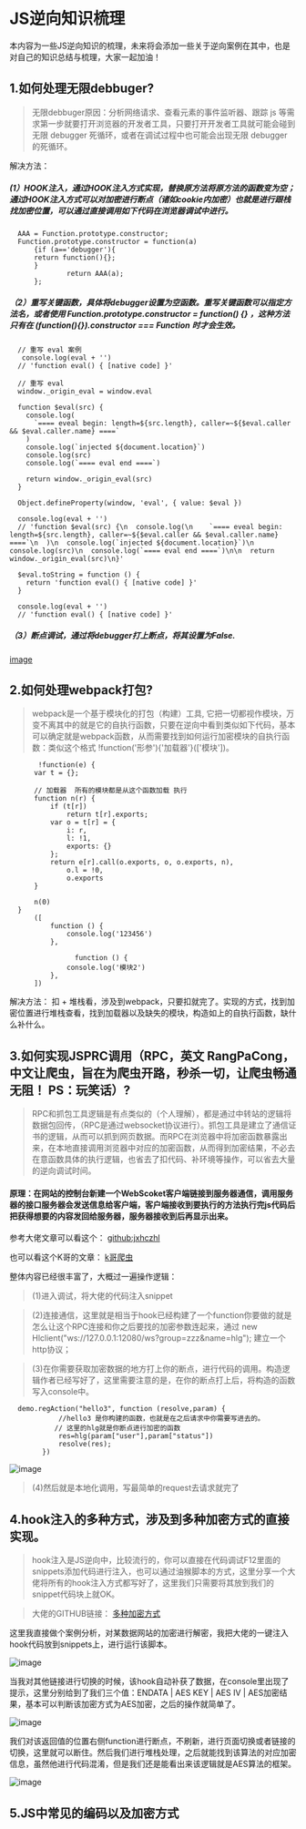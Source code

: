 JS逆向知识梳理
====

本内容为一些JS逆向知识的梳理，未来将会添加一些关于逆向案例在其中，也是对自己的知识总结与梳理，大家一起加油！

1.如何处理无限debbuger?
-------

> 无限debbuger原因：分析网络请求、查看元素的事件监听器、跟踪 js 等需求第一步就要打开浏览器的开发者工具，只要打开开发者工具就可能会碰到无限 debugger 死循环，或者在调试过程中也可能会出现无限 debugger 的死循环。

解决方法：

##### (1）HOOK注入，通过HOOK注入方式实现，替换原方法将原方法的函数变为空；通过HOOK注入方式可以对加密进行断点（诸如cookie内加密）也就是进行跟栈找加密位置，可以通过直接调用如下代码在浏览器调试中进行。

      AAA = Function.prototype.constructor;
      Function.prototype.constructor = function(a)
          {if (a=='debugger'){
          return function(){};
          }
                  return AAA(a);
          };

##### （2）重写关键函数，具体将debugger设置为空函数。重写关键函数可以指定方法名，或者使用 Function.prototype.constructor = function() {} ，这种方法只有在 (function(){}).constructor === Function 时才会生效。
      
      // 重写 eval 案例
       console.log(eval + '')
      // 'function eval() { [native code] }'
      
      // 重写 eval
      window._origin_eval = window.eval
      
      function $eval(src) {
        console.log(
          `==== eveal begin: length=${src.length}, caller=~${$eval.caller && $eval.caller.name} ====`
        )
        console.log(`injected ${document.location}`)
        console.log(src)
        console.log(`==== eval end ====`)
      
        return window._origin_eval(src)
      }
      
      Object.defineProperty(window, 'eval', { value: $eval })
      
      console.log(eval + '')
      // 'function $eval(src) {\n  console.log(\n    `==== eveal begin: length=${src.length}, caller=~${$eval.caller && $eval.caller.name} ====`\n  )\n  console.log(`injected ${document.location}`)\n  console.log(src)\n  console.log(`==== eval end ====`)\n\n  return window._origin_eval(src)\n}'
      
      $eval.toString = function () {
        return 'function eval() { [native code] }'
      }
      
      console.log(eval + '')
      // 'function eval() { [native code] }'

##### （3）断点调试，通过将debugger打上断点，将其设置为False.

[image](https://github.com/zhihuishou/Javascript_Reverse/assets/161868456/b68cfa3b-6a52-4680-8368-fc9866abdbc1)
      
2.如何处理webpack打包?
-------

> webpack是一个基于模块化的打包（构建）工具, 它把一切都视作模块，万变不离其中的就是它的自执行函数，只要在逆向中看到类似如下代码，基本可以确定就是webpack函数，从而需要找到如何运行加密模块的自执行函数：类似这个格式 !function('形参'){'加载器'}(['模块'])。

           !function(e) {
          var t = {};
      
          // 加载器  所有的模块都是从这个函数加载 执行
          function n(r) {
              if (t[r])
                  return t[r].exports;
              var o = t[r] = {
                  i: r,
                  l: !1,
                  exports: {}
              };
              return e[r].call(o.exports, o, o.exports, n),
                  o.l = !0,
                  o.exports
          }
      
          n(0)
      }
          ([
              function () {
                  console.log('123456')
              },
      
                    function () {
                  console.log('模块2')
              },
          ])
解决方法：
      扣 + 堆栈看，涉及到webpack，只要扣就完了。实现的方式，找到加密位置进行堆栈查看，找到加载器以及缺失的模块，构造如上的自执行函数，缺什么补什么。

3.如何实现JSPRC调用（RPC，英文 RangPaCong，中文让爬虫，旨在为爬虫开路，秒杀一切，让爬虫畅通无阻！ PS：玩笑话）?
-------

> RPC和抓包工具逻辑是有点类似的（个人理解），都是通过中转站的逻辑将数据包回传，（RPC是通过websocket协议进行）。抓包工具是建立了通信证书的逻辑，从而可以抓到网页数据。而RPC在浏览器中将加密函数暴露出来，在本地直接调用浏览器中对应的加密函数，从而得到加密结果，不必去在意函数具体的执行逻辑，也省去了扣代码、补环境等操作，可以省去大量的逆向调试时间。


       
#### 原理：在网站的控制台新建一个WebScoket客户端链接到服务器通信，调用服务器的接口服务器会发送信息给客户端，客户端接收到要执行的方法执行完js代码后把获得想要的内容发回给服务器，服务器接收到后再显示出来。
       
参考大佬文章可以看这个：    [github:jxhczhl](https://github.com/jxhczhl/JsRpc?tab=readme-ov-file#%E5%AE%9E%E7%8E%B0) 

也可以看这个K哥的文章：     [k哥爬虫](https://baijiahao.baidu.com/s?id=1725536000710059774&wfr=spider&for=pc)

整体内容已经很丰富了，大概过一遍操作逻辑：
> (1)进入调试，将大佬的代码注入snippet

> (2)连接通信，这里就是相当于hook已经构建了一个function你要做的就是怎么让这个RPC连接和你之后要找的加密参数连起来，通过 new Hlclient("ws://127.0.0.1:12080/ws?group=zzz&name=hlg"); 建立一个http协议；

> (3)在你需要获取加密数据的地方打上你的断点，进行代码的调用。构造逻辑作者已经写好了，这里需要注意的是，在你的断点打上后，将构造的函数写入console中。

      demo.regAction("hello3", function (resolve,param) {
                //hello3 是你构建的函数，也就是在之后请求中你需要写进去的。
               // 这里的hlg就是你断点进行加密的函数
                res=hlg(param["user"],param["status"])
                resolve(res);
            })

![image](https://github.com/zhihuishou/Javascript_Reverse/assets/161868456/d8485aed-9a26-45a2-a97e-eab189f66b5c)

> (4)然后就是本地化调用，写最简单的request去请求就完了


4.hook注入的多种方式，涉及到多种加密方式的直接实现。
-------

>hook注入是JS逆向中，比较流行的，你可以直接在代码调试F12里面的snippets添加代码进行注入，也可以通过油猴脚本的方式，这里分享一个大佬将所有的hook注入方式都写好了，这里我们只需要将其放到我们的snippet代码块上就OK。

>大佬的GITHUB链接： [多种加密方式](https://github.com/Captain0X/hacker_tools/blob/main/crack_encrypt.js)

这里我直接做个案例分析，对某数据网站的加密进行解密，我把大佬的一键注入hook代码放到snippets上，进行运行该脚本。

![image](https://github.com/zhihuishou/Javascript_Reverse/assets/161868456/bcc51e60-993c-4f06-a41d-599dd0c25255)

当我对其他链接进行切换的时候，该hook自动补获了数据，在console里出现了提示，这里分别给到了我们三个值：ENDATA | AES KEY | AES IV | AES加密结果，基本可以判断该加密方式为AES加密，之后的操作就简单了。

![image](https://github.com/zhihuishou/Javascript_Reverse/assets/161868456/425ed3ad-66bc-4a9f-b78f-210f1d175a18)

我们对该返回值的位置右侧function进行断点，不刷新，进行页面切换或者链接的切换，这里就可以断住。然后我们进行堆栈处理，之后就能找到该算法的对应加密信息，虽然他进行代码混淆，但是我们还是能看出来该逻辑就是AES算法的框架。

![image](https://github.com/zhihuishou/Javascript_Reverse/assets/161868456/53d5e378-b846-4b5b-9440-4d58a56c13bd)

5.JS中常见的编码以及加密方式
-------

